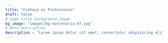 ```yaml
---
title: "Conheça os Professores"
draft: false
# page title background image
bg_image: "images/bg-marcenaria-07.jpg"
# meta description
description : "Lorem ipsum dolor sit amet, consectetur adipisicing elit, sed do eiusmod tempor incididunt ut labore. dolore magna aliqua. Ut enim ad minim veniam, quis nostrud."
---
```

